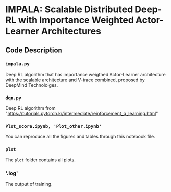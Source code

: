 
# IMPALA: Scalable Distributed Deep-RL with Importance Weighted Actor-Learner Architectures


## Code Description
### `impala.py`
Deep RL algorithm that has importance weigthed Actor-Learner architecture with the scalable architecture and V-trace combined, proposed by DeepMind Technoloiges.

### `dqn.py`
Deep RL algorithm from "https://tutorials.pytorch.kr/intermediate/reinforcement_q_learning.html"


### `Plot_score.ipynb, 'Plot_other.ipynb'` 
You can reproduce all the figures and tables through this notebook file.

### `plot`
The `plot` folder contains all plots.

### '.log'
The output of training.




